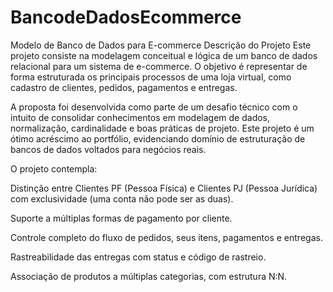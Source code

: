 # BancodeDadosEcommerce
Modelo de Banco de Dados para E-commerce
Descrição do Projeto
Este projeto consiste na modelagem conceitual e lógica de um banco de dados relacional para um sistema de e-commerce. O objetivo é representar de forma estruturada os principais processos de uma loja virtual, como cadastro de clientes, pedidos, pagamentos e entregas.

A proposta foi desenvolvida como parte de um desafio técnico com o intuito de consolidar conhecimentos em modelagem de dados, normalização, cardinalidade e boas práticas de projeto. Este projeto é um ótimo acréscimo ao portfólio, evidenciando domínio de estruturação de bancos de dados voltados para negócios reais.

O projeto contempla:

Distinção entre Clientes PF (Pessoa Física) e Clientes PJ (Pessoa Jurídica) com exclusividade (uma conta não pode ser as duas).

Suporte a múltiplas formas de pagamento por cliente.

Controle completo do fluxo de pedidos, seus itens, pagamentos e entregas.

Rastreabilidade das entregas com status e código de rastreio.

Associação de produtos a múltiplas categorias, com estrutura N:N.
